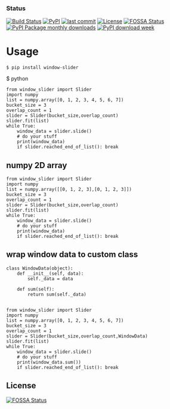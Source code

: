 ### Status
[![Build Status](https://travis-ci.org/imravishar/sliding_window.svg?branch=master)](https://travis-ci.org/imravishar/sliding_window)
[![PyPI](https://img.shields.io/pypi/v/window-slider.svg)](https://pypi.python.org/pypi/window-slider)
[![last commit](https://img.shields.io/github/last-commit/imravishar/sliding_window.svg?label=last%20commit)](https://github.com/imravishar/sliding_window/commits/master)
[![License](https://img.shields.io/hexpm/l/plug.svg)](https://tldrlegal.com/license/apache-license-2.0-(apache-2.0))
[![FOSSA Status](https://app.fossa.io/api/projects/git%2Bgithub.com%2Fimravishar%2Fsliding_window.svg?type=shield)](https://app.fossa.io/projects/git%2Bgithub.com%2Fimravishar%2Fsliding_window?ref=badge_shield)
[![PyPI Package monthly downloads](https://img.shields.io/pypi/dm/window-slider.svg?style=flat)](https://pypi.python.org/pypi/window-slider)
[![PyPI download week](https://img.shields.io/pypi/dw/window-slider.svg)](https://pypi.python.org/pypi/window-slider/)

**Usage**
=========
    $ pip install window-slider
    
$ python

    from window_slider import Slider
    import numpy
    list = numpy.array([0, 1, 2, 3, 4, 5, 6, 7])
    bucket_size = 3
    overlap_count = 1
    slider = Slider(bucket_size,overlap_count)
    slider.fit(list)       
    while True:
        window_data = slider.slide()
        # do your stuff
        print(window_data)
        if slider.reached_end_of_list(): break

numpy 2D array
-
    from window_slider import Slider
    import numpy
    list = numpy.array([[0, 1, 2, 3],[0, 1, 2, 3]])
    bucket_size = 3
    overlap_count = 1
    slider = Slider(bucket_size,overlap_count)
    slider.fit(list)       
    while True:
        window_data = slider.slide()
        # do your stuff
        print(window_data)
        if slider.reached_end_of_list(): break

wrap window data to custom class
-
    class WindowData(object):
        def __init__(self, data):
            self._data = data
        
        def sum(self):
            return sum(self._data)
            
    
    from window_slider import Slider
    import numpy
    list = numpy.array([0, 1, 2, 3, 4, 5, 6, 7])
    bucket_size = 3
    overlap_count = 1
    slider = Slider(bucket_size,overlap_count,WindowData)
    slider.fit(list)       
    while True:
        window_data = slider.slide()
        # do your stuff
        print(window_data.sum())
        if slider.reached_end_of_list(): break


## License
[![FOSSA Status](https://app.fossa.io/api/projects/git%2Bgithub.com%2Fimravishar%2Fsliding_window.svg?type=large)](https://app.fossa.io/projects/git%2Bgithub.com%2Fimravishar%2Fsliding_window?ref=badge_large)
